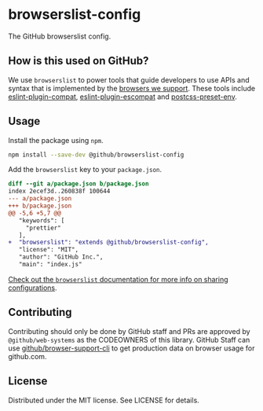 # browserslist-config

The GitHub browserslist config.

## How is this used on GitHub?

We use `browserslist` to power tools that guide developers to use APIs and syntax that is implemented by the [browsers we support](https://github.com/github/browser-support). These tools include [eslint-plugin-compat](https://github.com/amilajack/eslint-plugin-compat), [eslint-plugin-escompat](https://github.com/keithamus/eslint-plugin-escompat) and [postcss-preset-env](https://github.com/csstools/postcss-plugins/tree/main/plugin-packs/postcss-preset-env).

## Usage

Install the package using `npm`.

```sh
npm install --save-dev @github/browserslist-config
```

Add the `browserslist` key to your `package.json`.

```diff
diff --git a/package.json b/package.json
index 2ecef3d..260838f 100644
--- a/package.json
+++ b/package.json
@@ -5,6 +5,7 @@
   "keywords": [
     "prettier"
   ],
+  "browserslist": "extends @github/browserslist-config",
   "license": "MIT",
   "author": "GitHub Inc.",
   "main": "index.js"
 ```
 
[Check out the `browserslist` documentation for more info on sharing configurations](https://github.com/browserslist/browserslist#shareable-configs).

## Contributing

Contributing should only be done by GitHub staff and PRs are approved by `@github/web-systems` as the CODEOWNERS of this library. GitHub Staff can use [github/browser-support-cli](https://github.com/github/browser-support-cli) to get production data on browser usage for github.com.

## License

Distributed under the MIT license. See LICENSE for details.
